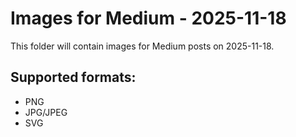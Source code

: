 # Images for Medium - 2025-11-18

This folder will contain images for Medium posts on 2025-11-18.

## Supported formats:
- PNG
- JPG/JPEG
- SVG
